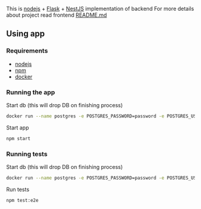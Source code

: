 This is [nodejs](https://nodejs.org) + [Flask](https://flask.palletsprojects.com/) + [NestJS](https://nestjs.com/) implementation of backend
For more details about project read frontend [README.md](https://github.com/KonradOliwer/yana-fe-react/)

## Using app
### Requirements
- [nodejs](https://nodejs.org/)
- [npm](https://www.npmjs.com/)
- [docker](https://www.docker.com/)

### Running the app
Start db (this will drop DB on finishing process)
```bash
docker run --name postgres -e POSTGRES_PASSWORD=password -e POSTGRES_USER=user -p 5432:5432 --rm postgres
```
Start app
```bash
npm start
```

### Running tests
Start db (this will drop DB on finishing process)
```bash
docker run --name postgres -e POSTGRES_PASSWORD=password -e POSTGRES_USER=user -p 5432:5432 --rm postgres
```
Run tests
```bash
npm test:e2e
```